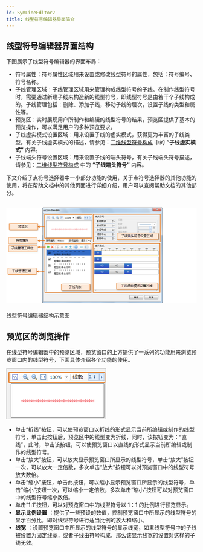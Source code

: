 ```yaml
---
id: SymLineEditor2
title: 线型符号编辑器界面简介
---
```

## 线型符号编辑器界面结构

下图展示了线型符号编辑器的界面布局：

* 符号属性：符号属性区域用来设置或修改线型符号的属性，包括：符号编号、符号名称。
* 子线管理区域：子线管理区域用来管理构成线型符号的子线。在制作线型符号时，需要通过新建子线来构造新的线型符号，即线型符号是由若干个子线构成的。子线管理包括：删除、添加子线，移动子线的层次，设置子线的类型和属性等。
* 预览区：实时展现用户所制作和编辑的线型符号的结果，预览区提供了基本的预览操作，可以满足用户的多种预览要求。
* 子线虚实模式设置区域：用来设置子线的虚实模式，获得更为丰富的子线类型。有关子线虚实模式的描述，请参见：[二维线型符号构成](SymLineEditor0.htm) 中的 **“子线虚实模式”** 内容。
* 子线端头符号设置区域：用来设置子线的端头符号，有关子线端头符号描述，请参见：[二维线型符号构成](SymLineEditor0.htm) 中的 **“子线端头符号”** 内容。

下文介绍了点符号选择器中一小部分功能的使用，关于点符号选择器的其他功能的使用，将在帮助文档中的其他页面进行详细介绍，用户可以查阅帮助文档的其他部分。

![](img/SymLineEditor2t1.png)  
---  
线型符号编辑器结构示意图  

## 预览区的浏览操作

在线型符号编辑器中的预览区域，预览窗口的上方提供了一系列的功能用来浏览预览窗口内的线型符号，下面具体介绍各个功能的使用。

![](img/SymLineEditor2t2.png)  

* 单击“折线”按钮，可以使预览窗口以折线的形式显示当前所编辑或制作的线型符号，单击此按钮后，预览区中的线型变为折线，同时，该按钮变为：“直线”，此时，单击该按钮，可以使预览窗口以直线的形式显示当前所编辑或制作的线型符号。
* 单击“放大”按钮，可以放大显示预览窗口所显示的线型符号，单击“放大”按钮一次，可以放大一定倍数，多次单击“放大”按钮可以对预览窗口中的线型符号放大数倍。
* 单击“缩小”按钮，单击此按钮，可以缩小显示预览窗口所显示的线型符号，单击“缩小”按钮一次，可以缩小一定倍数，多次单击“缩小”按钮可以对预览窗口中的线型符号缩小数倍。
* 单击“1:1”按钮，可以对预览窗口中的线型符号以 1：1 的比例进行预览显示。
* **显示比例设置** ：提供了一些预设的数值，控制预览窗口中所显示的线型符号的显示百分比，即对线型符号进行适当比例的放大和缩小。
* **线宽** ：设置预览窗口中所显示的线型符号的显示线宽，如果线型符号中的子线被设置为固定线宽，或者子线由符号构成，那么该显示线宽的设置对这样的子线无效。
